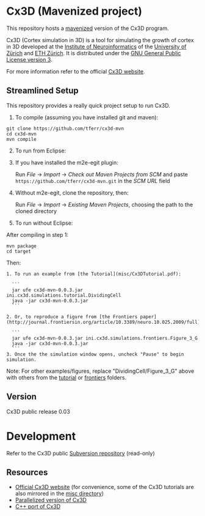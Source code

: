 # Cx3D (Mavenized project)

This repository hosts a [mavenized](https://maven.apache.org) version of the Cx3D program.

Cx3D (Cortex simulation in 3D) is a tool for simulating the growth of cortex in 3D developed at the [Institute of Neuroinformatics](http://www.ini.uzh.ch/) of the [University of Zürich](http://www.uzh.ch/) and [ETH Zürich](http://www.ethz.ch/). It is distributed under the [GNU General Public License version 3](http://www.gnu.org/licenses/gpl.html).

For more information refer to the official [Cx3D website](https://www.ini.uzh.ch/~amw/seco/cx3d/).


## Streamlined Setup
This repository provides a really quick project setup to run Cx3D.

1. To compile (assuming you have installed git and maven):

  ```
  git clone https://github.com/tferr/cx3d-mvn
  cd cx3d-mvn
  mvn compile
  ```

2. To run from Eclipse:

 1. If you have installed the m2e-egit plugin:

      Run *File* → *Import* → *Check out Maven Projects from SCM*  and paste `https://github.com/tferr/cx3d-mvn.git` in the *SCM URL* field

 2. Without m2e-egit, clone the repository, then:

      Run *File* → *Import* → *Existing Maven Projects*, choosing the path to the cloned directory
 
3. To run without Eclipse:

  After compiling in step 1:
  
  ```
  mvn package
  cd target
  ```
  
  Then:
  
    1. To run an example from [the Tutorial](misc/Cx3DTutorial.pdf):
  
      ```  
      jar ufe cx3d-mvn-0.0.3.jar ini.cx3d.simulations.tutorial.DividingCell
      java -jar cx3d-mvn-0.0.3.jar 
      ```
  
    2. Or, to reproduce a figure from [the Frontiers paper](http://journal.frontiersin.org/article/10.3389/neuro.10.025.2009/full):
   
      ```  
      jar ufe cx3d-mvn-0.0.3.jar ini.cx3d.simulations.frontiers.Figure_3_G
      java -jar cx3d-mvn-0.0.3.jar
      ```
    3. Once the the simulation window opens, uncheck "Pause" to begin simulation.
  
  Note: For other examples/figures, replace "DividingCell/Figure_3_G" above with others from the [tutorial](src/main/java/ini/cx3d/simulations/tutorial) or [frontiers](src/main/java/ini/cx3d/simulations/frontiers) folders.

## Version
Cx3D public release 0.03


# Development
Refer to the Cx3D public [Subversion repository](https://svn.ini.uzh.ch/pub/cx3dp-core/.) (read-only)


## Resources
 * [Official Cx3D website](https://www.ini.uzh.ch/~amw/seco/cx3d/) (for convenience, some of the Cx3D tutorials are also mirrored in the [misc directory](./misc))
 * [Parallelized version of Cx3D](https://github.com/tferr/cx3dp-mvn)
 * [C++ port of Cx3D](https://github.com/breitwieser/cx3d-cpp)
